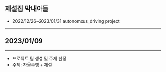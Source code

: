 ## 제설집 막내아들
* 2022/12/26~2023/01/31 autonomous_driving project 
- - -
## 2023/01/09
- - -
* 프로젝트 팀 생성 및 주제 선정
* 주제: 자율주행 + 제설
